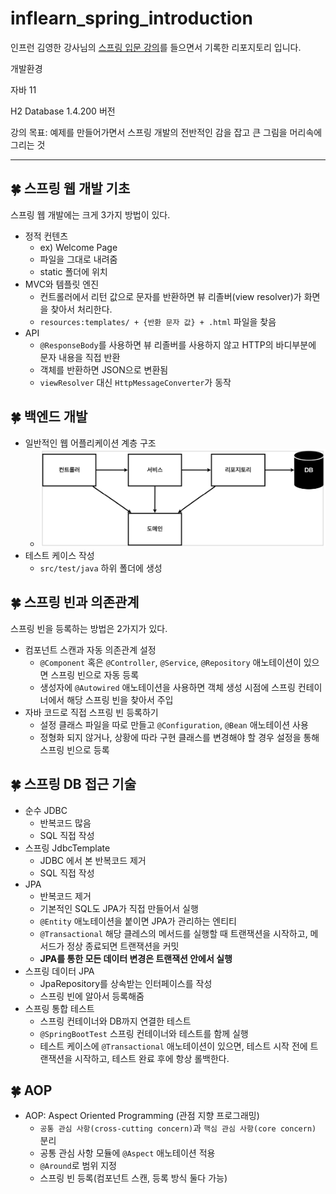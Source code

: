 # inflearn_spring_introduction
인프런 김영한 강사님의 [스프링 입문 강의](https://www.inflearn.com/course/%EC%8A%A4%ED%94%84%EB%A7%81-%EC%9E%85%EB%AC%B8-%EC%8A%A4%ED%94%84%EB%A7%81%EB%B6%80%ED%8A%B8)를 들으면서 기록한 리포지토리 입니다.

개발환경

자바 11

H2 Database 1.4.200 버전

강의 목표: 예제를 만들어가면서 스프링 개발의 전반적인 감을 잡고 큰 그림을 머리속에 그리는 것
***
## 🍀 스프링 웹 개발 기초
스프링 웹 개발에는 크게 3가지 방법이 있다.
+ 정적 컨텐츠
    - ex) Welcome Page
    - 파일을 그대로 내려줌
    - static 폴더에 위치
+ MVC와 템플릿 엔진
    - 컨트롤러에서 리턴 값으로 문자를 반환하면 뷰 리졸버(view resolver)가 화면을 찾아서 처리한다.
    - `resources:templates/ + {반환 문자 값} + .html` 파일을 찾음
+ API
    - `@ResponseBody`를 사용하면 뷰 리졸버를 사용하지 않고 HTTP의 바디부분에 문자 내용을 직접 반환
    - 객체를 반환하면 JSON으로 변환됨
    - `viewResolver` 대신 `HttpMessageConverter`가 동작

## 🍀 백엔드 개발
+ 일반적인 웹 어플리케이션 계층 구조
    - ![웹 어플리케이션 구조](https://github.com/Hobak-Gogumi/inflearn_spring_introduction/blob/main/img/structure.PNG)
+ 테스트 케이스 작성
    - `src/test/java` 하위 폴더에 생성

## 🍀 스프링 빈과 의존관계
스프링 빈을 등록하는 방법은 2가지가 있다.
+ 컴포넌트 스캔과 자동 의존관계 설정
    - `@Component` 혹은 `@Controller`, `@Service`, `@Repository` 애노테이션이 있으면 스프링 빈으로 자동 등록
    - 생성자에 `@Autowired` 애노테이션을 사용하면 객체 생성 시점에 스프링 컨테이너에서 해당 스프링 빈을 찾아서 주입
+ 자바 코드로 직접 스프링 빈 등록하기
    - 설정 클래스 파일을 따로 만들고 `@Configuration`, `@Bean` 애노테이션 사용
    - 정형화 되지 않거나, 상황에 따라 구현 클래스를 변경해야 할 경우 설정을 통해 스프링 빈으로 등록

## 🍀 스프링 DB 접근 기술
+ 순수 JDBC
    - 반복코드 많음
    - SQL 직접 작성
+ 스프링 JdbcTemplate
    - JDBC 에서 본 반복코드 제거
    - SQL 직접 작성
+ JPA
    - 반복코드 제거
    - 기본적인 SQL도 JPA가 직접 만들어서 실행
    - `@Entity` 애노테이션을 붙이면 JPA가 관리하는 엔티티
    - `@Transactional` 해당 클레스의 메서드를 실행할 때 트랜잭션을 시작하고, 메서드가 정상 종료되면 트랜잭션을 커밋
    - **JPA를 통한 모든 데이터 변경은 트랜잭션 안에서 실행**
+ 스프링 데이터 JPA
    - JpaRepository를 상속받는 인터페이스를 작성
    - 스프링 빈에 알아서 등록해줌
+ 스프링 통합 테스트
    - 스프링 컨테이너와 DB까지 연결한 테스트
    - `@SpringBootTest` 스프링 컨테이너와 테스트를 함께 실행
    - 테스트 케이스에 `@Transactional` 애노테이션이 있으면, 테스트 시작 전에 트랜잭션을 시작하고, 테스트 완료 후에 항상 롤백한다. 

## 🍀 AOP
+ AOP: Aspect Oriented Programming (관점 지향 프로그래밍)
    - `공통 관심 사항(cross-cutting concern)`과 `핵심 관심 사항(core concern)` 분리
    - 공통 관심 사항 모듈에 `@Aspect` 애노테이션 적용
    - `@Around`로 범위 지정
    - 스프링 빈 등록(컴포넌트 스캔, 등록 방식 둘다 가능)